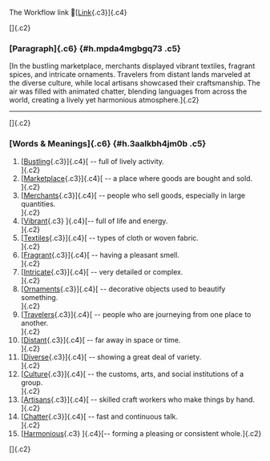 The Workflow link
👏[[Link](https://www.google.com/url?q=http://www.google.com&sa=D&source=editors&ust=1758694921206623&usg=AOvVaw3ux2h7vBphfB1rxhEKnHsK){.c3}]{.c4}

[]{.c2}

### [Paragraph]{.c6} {#h.mpda4mgbgq73 .c5}

[In the bustling marketplace, merchants displayed vibrant textiles,
fragrant spices, and intricate ornaments. Travelers from distant lands
marveled at the diverse culture, while local artisans showcased their
craftsmanship. The air was filled with animated chatter, blending
languages from across the world, creating a lively yet harmonious
atmosphere.]{.c2}

------------------------------------------------------------------------

[]{.c2}

### [Words & Meanings]{.c6} {#h.3aalkbh4jm0b .c5}

1.  [[Bustling](https://www.google.com/url?q=http://www.google.com&sa=D&source=editors&ust=1758694921207991&usg=AOvVaw3oMtMfNAQP7BPb4xdFmuYN){.c3}]{.c4}[ --
    full of lively activity.\
    ]{.c2}
2.  [[Marketplace](https://www.google.com/url?q=http://www.google.com&sa=D&source=editors&ust=1758694921208257&usg=AOvVaw2y7ueBDXPVxNJ-GXxID5S5){.c3}]{.c4}[ --
    a place where goods are bought and sold.\
    ]{.c2}
3.  [[Merchants](https://www.google.com/url?q=http://www.google.com&sa=D&source=editors&ust=1758694921208495&usg=AOvVaw0M0RVsjnhBER2BbGuIA18h){.c3}]{.c4}[ --
    people who sell goods, especially in large quantities.\
    ]{.c2}
4.  [[Vibrant](https://www.google.com/url?q=http://www.google.com&sa=D&source=editors&ust=1758694921208737&usg=AOvVaw0IyNbXo9sqrv3GO7qF3njY){.c3}
    ]{.c4}[-- full of life and energy.\
    ]{.c2}
5.  [[Textiles](https://www.google.com/url?q=http://www.google.com&sa=D&source=editors&ust=1758694921208911&usg=AOvVaw0XnujMRPS8OFsc6QEsnJii){.c3}]{.c4}[ --
    types of cloth or woven fabric.\
    ]{.c2}
6.  [[Fragrant](https://www.google.com/url?q=http://www.google.com&sa=D&source=editors&ust=1758694921209074&usg=AOvVaw15IVhA61qeu0EPackq8WiP){.c3}]{.c4}[ --
    having a pleasant smell.\
    ]{.c2}
7.  [[Intricate](https://www.google.com/url?q=http://www.google.com&sa=D&source=editors&ust=1758694921209232&usg=AOvVaw37XlFM6eZXw5Xj7Q83wsrT){.c3}]{.c4}[ --
    very detailed or complex.\
    ]{.c2}
8.  [[Ornaments](https://www.google.com/url?q=http://www.google.com&sa=D&source=editors&ust=1758694921209401&usg=AOvVaw2puuwGSOckJ5w9MqMzEFo0){.c3}]{.c4}[ --
    decorative objects used to beautify something.\
    ]{.c2}
9.  [[Travelers](https://www.google.com/url?q=http://www.google.com&sa=D&source=editors&ust=1758694921209643&usg=AOvVaw1SSMOWhoPVn5W-4jsIcBRF){.c3}]{.c4}[ --
    people who are journeying from one place to another.\
    ]{.c2}
10. [[Distant](https://www.google.com/url?q=http://www.google.com&sa=D&source=editors&ust=1758694921209874&usg=AOvVaw1tZp7kBzddxGF53FGe95ir){.c3}]{.c4}[ --
    far away in space or time.\
    ]{.c2}
11. [[Diverse](https://www.google.com/url?q=http://www.google.com&sa=D&source=editors&ust=1758694921210031&usg=AOvVaw1f8nAgX_7VXR5Ju6pj2UOj){.c3}]{.c4}[ --
    showing a great deal of variety.\
    ]{.c2}
12. [[Culture](https://www.google.com/url?q=http://www.google.com&sa=D&source=editors&ust=1758694921210285&usg=AOvVaw0lMJ_qxh1CWIdTJ2JUDNS-){.c3}]{.c4}[ --
    the customs, arts, and social institutions of a group.\
    ]{.c2}
13. [[Artisans](https://www.google.com/url?q=http://www.google.com&sa=D&source=editors&ust=1758694921210477&usg=AOvVaw1H-0OwPejjazMx-qFRcWCL){.c3}]{.c4}[ --
    skilled craft workers who make things by hand.\
    ]{.c2}
14. [[Chatter](https://www.google.com/url?q=http://www.google.com&sa=D&source=editors&ust=1758694921210710&usg=AOvVaw265gHTySqU8J_J3zDMHZ-K){.c3}]{.c4}[ --
    fast and continuous talk.\
    ]{.c2}
15. [[Harmonious](https://www.google.com/url?q=http://www.google.com&sa=D&source=editors&ust=1758694921210949&usg=AOvVaw2xYq-yVtCjwD8DPFdYK2Pb){.c3}
    ]{.c4}[-- forming a pleasing or consistent whole.]{.c2}

[]{.c2}
